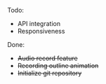 Todo:

* API integration 
* Responsiveness

Done:
* ~~Audio record feature~~
* ~~Recording outline animation~~
* ~~Initialize git repository~~
